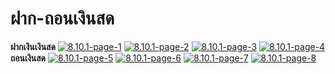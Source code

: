 # ฝาก-ถอนเงินสด

**ฝากเงินเงินสด** [![8.10.1-page-1](/images/8.10.1-page-1.jpg)](/images/8.10.1-page-1.jpg)
[![8.10.1-page-2](/images/8.10.1-page-2.jpg)](/images/8.10.1-page-2.jpg)
[![8.10.1-page-3](/images/8.10.1-page-3.jpg)](/images/8.10.1-page-3.jpg)
[![8.10.1-page-4](/images/8.10.1-page-4.jpg)](/images/8.10.1-page-4.jpg)   **ถอนเงินสด**
[![8.10.1-page-5](/images/8.10.1-page-5.jpg)](/images/8.10.1-page-5.jpg)
[![8.10.1-page-6](/images/8.10.1-page-6.jpg)](/images/8.10.1-page-6.jpg)
[![8.10.1-page-7](/images/8.10.1-page-7.jpg)](/images/8.10.1-page-7.jpg)
[![8.10.1-page-8](/images/8.10.1-page-8.jpg)](/images/8.10.1-page-8.jpg)

